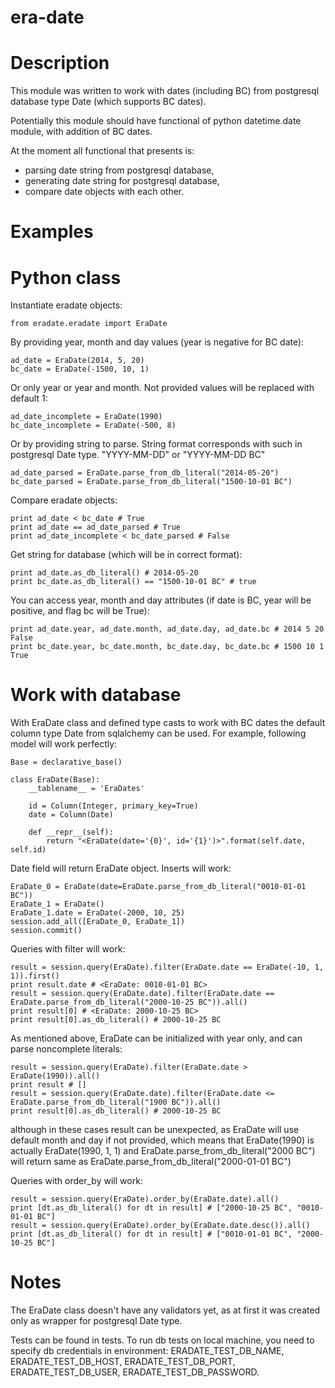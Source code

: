 era-date
========

Description
===========

This module was written to work with dates (including BC) from postgresql database type Date (which supports BC dates).

Potentially this module should have functional of python datetime.date module, with addition of BC dates.

At the moment all functional that presents is:
* parsing date string from postgresql database,
* generating date string for postgresql database,
* compare date objects with each other.

Examples
========

Python class
============

Instantiate eradate objects:

    from eradate.eradate import EraDate

By providing year, month and day values (year is negative for BC date):

    ad_date = EraDate(2014, 5, 20)
    bc_date = EraDate(-1500, 10, 1)

Or only year or year and month. Not provided values will be replaced with default 1:

    ad_date_incomplete = EraDate(1990)
    bc_date_incomplete = EraDate(-500, 8)

Or by providing string to parse. String format corresponds with such in postgresql Date type.
"YYYY-MM-DD" or "YYYY-MM-DD BC"

    ad_date_parsed = EraDate.parse_from_db_literal("2014-05-20")
    bc_date_parsed = EraDate.parse_from_db_literal("1500-10-01 BC")

Compare eradate objects:

    print ad_date < bc_date # True
    print ad_date == ad_date_parsed # True
    print ad_date_incomplete < bc_date_parsed # False

Get string for database (which will be in correct format):

    print ad_date.as_db_literal() # 2014-05-20
    print bc_date.as_db_literal() == "1500-10-01 BC" # true

You can access year, month and day attributes (if date is BC, year will be positive, and flag bc will be True):

    print ad_date.year, ad_date.month, ad_date.day, ad_date.bc # 2014 5 20 False
    print bc_date.year, bc_date.month, bc_date.day, bc_date.bc # 1500 10 1 True

Work with database
==================

With EraDate class and defined type casts to work with BC dates the default column type Date
from sqlalchemy can be used. For example, following model will work perfectly:

    Base = declarative_base()

    class EraDate(Base):
        __tablename__ = 'EraDates'

        id = Column(Integer, primary_key=True)
        date = Column(Date)

        def __repr__(self):
            return "<EraDate(date='{0}', id='{1}')>".format(self.date, self.id)

Date field will return EraDate object.
Inserts will work:

    EraDate_0 = EraDate(date=EraDate.parse_from_db_literal("0010-01-01 BC"))
    EraDate_1 = EraDate()
    EraDate_1.date = EraDate(-2000, 10, 25)
    session.add_all([EraDate_0, EraDate_1])
    session.commit()

Queries with filter will work:

    result = session.query(EraDate).filter(EraDate.date == EraDate(-10, 1, 1)).first()
    print result.date # <EraDate: 0010-01-01 BC>
    result = session.query(EraDate.date).filter(EraDate.date == EraDate.parse_from_db_literal("2000-10-25 BC")).all()
    print result[0] # <EraDate: 2000-10-25 BC>
    print result[0].as_db_literal() # 2000-10-25 BC

As mentioned above, EraDate can be initialized with year only, and can parse noncomplete literals:

    result = session.query(EraDate).filter(EraDate.date > EraDate(1990)).all()
    print result # []
    result = session.query(EraDate.date).filter(EraDate.date <= EraDate.parse_from_db_literal("1900 BC")).all()
    print result[0].as_db_literal() # 2000-10-25 BC

although in these cases result can be unexpected, as EraDate will use default month and day if not provided,
which means that EraDate(1990) is actually EraDate(1990, 1, 1) and 
EraDate.parse_from_db_literal("2000 BC") will return same as EraDate.parse_from_db_literal("2000-01-01 BC")

Queries with order_by will work:

    result = session.query(EraDate).order_by(EraDate.date).all()
    print [dt.as_db_literal() for dt in result] # ["2000-10-25 BC", "0010-01-01 BC"]
    result = session.query(EraDate).order_by(EraDate.date.desc()).all()
    print [dt.as_db_literal() for dt in result] # ["0010-01-01 BC", "2000-10-25 BC"]

Notes
=====

The EraDate class doesn't have any validators yet, as at first it was created only as wrapper for postgresql
Date type.

Tests can be found in tests.
To run db tests on local machine, you need to specify db credentials in environment:
ERADATE_TEST_DB_NAME, 
ERADATE_TEST_DB_HOST, 
ERADATE_TEST_DB_PORT, 
ERADATE_TEST_DB_USER, 
ERADATE_TEST_DB_PASSWORD.
